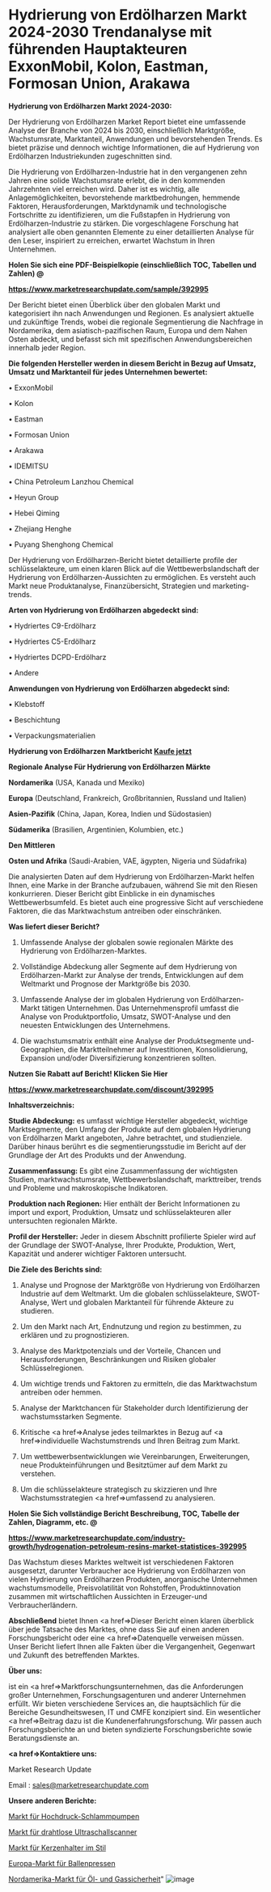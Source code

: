# Hydrierung von Erdölharzen Markt 2024-2030 Trendanalyse mit führenden Hauptakteuren ExxonMobil, Kolon, Eastman, Formosan Union, Arakawa

<strong>Hydrierung von Erdölharzen Markt 2024-2030:</strong>

Der Hydrierung von Erdölharzen Market Report bietet eine umfassende Analyse der Branche von 2024 bis 2030, einschließlich Marktgröße, Wachstumsrate, Marktanteil, Anwendungen und bevorstehenden Trends. Es bietet präzise und dennoch wichtige Informationen, die auf Hydrierung von Erdölharzen Industriekunden zugeschnitten sind.

Die Hydrierung von Erdölharzen-Industrie hat in den vergangenen zehn Jahren eine solide Wachstumsrate erlebt, die in den kommenden Jahrzehnten viel erreichen wird. Daher ist es wichtig, alle Anlagemöglichkeiten, bevorstehende marktbedrohungen, hemmende Faktoren, Herausforderungen, Marktdynamik und technologische Fortschritte zu identifizieren, um die Fußstapfen in Hydrierung von Erdölharzen-Industrie zu stärken. Die vorgeschlagene Forschung hat analysiert alle oben genannten Elemente zu einer detaillierten Analyse für den Leser, inspiriert zu erreichen, erwartet Wachstum in Ihren Unternehmen.



<strong>Holen Sie sich eine PDF-Beispielkopie (einschließlich TOC, Tabellen und Zahlen) @
</strong>

<strong><a href=https://www.marketresearchupdate.com/sample/392995>

<strong>https://www.marketresearchupdate.com/sample/392995</u></font></a></strong></strong>

Der Bericht bietet einen Überblick über den globalen Markt und kategorisiert ihn nach Anwendungen und Regionen. Es analysiert aktuelle und zukünftige Trends, wobei die regionale Segmentierung die Nachfrage in Nordamerika, dem asiatisch-pazifischen Raum, Europa und dem Nahen Osten abdeckt, und befasst sich mit spezifischen Anwendungsbereichen innerhalb jeder Region.



<strong>Die folgenden Hersteller werden in diesem Bericht in Bezug auf Umsatz, Umsatz und Marktanteil für jedes Unternehmen bewertet:</strong>

• ExxonMobil

• Kolon

• Eastman

• Formosan Union

• Arakawa

• IDEMITSU

• China Petroleum Lanzhou Chemical

• Heyun Group

• Hebei Qiming

• Zhejiang Henghe

• Puyang Shenghong Chemical

Der Hydrierung von Erdölharzen-Bericht bietet detaillierte profile der schlüsselakteure, um einen klaren Blick auf die Wettbewerbslandschaft der Hydrierung von Erdölharzen-Aussichten zu ermöglichen. Es versteht auch Markt neue Produktanalyse, Finanzübersicht, Strategien und marketing-trends.



<strong>Arten von Hydrierung von Erdölharzen abgedeckt sind:</strong>

• Hydriertes C9-Erdölharz

• Hydriertes C5-Erdölharz

• Hydriertes DCPD-Erdölharz

• Andere



<strong>Anwendungen von Hydrierung von Erdölharzen abgedeckt sind:</strong>

• Klebstoff

• Beschichtung

• Verpackungsmaterialien



<strong>Hydrierung von Erdölharzen Marktbericht <a href=https://www.marketresearchupdate.com/buynow/392995>Kaufe jetzt</a></strong>



<strong>Regionale Analyse Für Hydrierung von Erdölharzen Märkte</strong>



<strong>Nordamerika</strong> (USA, Kanada und Mexiko)



<strong>Europa</strong> (Deutschland, Frankreich, Großbritannien, Russland und Italien)



<strong>Asien-Pazifik</strong> (China, Japan, Korea, Indien und Südostasien)



<strong>Südamerika</strong> (Brasilien, Argentinien, Kolumbien, etc.)



<strong>Den Mittleren</strong> 

<strong>Osten und Afrika</strong> (Saudi-Arabien, VAE, ägypten, Nigeria und Südafrika)

Die analysierten Daten auf dem Hydrierung von Erdölharzen-Markt helfen Ihnen, eine Marke in der Branche aufzubauen, während Sie mit den Riesen konkurrieren. Dieser Bericht gibt Einblicke in ein dynamisches Wettbewerbsumfeld. Es bietet auch eine progressive Sicht auf verschiedene Faktoren, die das Marktwachstum antreiben oder einschränken.



<strong>Was liefert dieser Bericht?</strong>

1. Umfassende Analyse der globalen sowie regionalen Märkte des Hydrierung von Erdölharzen-Marktes.

2. Vollständige Abdeckung aller Segmente auf dem Hydrierung von Erdölharzen-Markt zur Analyse der trends, Entwicklungen auf dem Weltmarkt und Prognose der Marktgröße bis 2030.

3. Umfassende Analyse der im globalen Hydrierung von Erdölharzen-Markt tätigen Unternehmen. Das Unternehmensprofil umfasst die Analyse von Produktportfolio, Umsatz, SWOT-Analyse und den neuesten Entwicklungen des Unternehmens.

4. Die wachstumsmatrix enthält eine Analyse der Produktsegmente und-Geographien, die Marktteilnehmer auf Investitionen, Konsolidierung, Expansion und/oder Diversifizierung konzentrieren sollten.



<strong>Nutzen Sie Rabatt auf Bericht! Klicken Sie Hier
</strong>

<strong><a href=https://www.marketresearchupdate.com/discount/392995>https://www.marketresearchupdate.com/discount/392995</b></u></font></strong></a>



<strong>Inhaltsverzeichnis:</strong>



<strong>Studie Abdeckung:</strong> es umfasst wichtige Hersteller abgedeckt, wichtige Marktsegmente, den Umfang der Produkte auf dem globalen Hydrierung von Erdölharzen Markt angeboten, Jahre betrachtet, und studienziele. Darüber hinaus berührt es die segmentierungsstudie im Bericht auf der Grundlage der Art des Produkts und der Anwendung.



<strong>Zusammenfassung:</strong> Es gibt eine Zusammenfassung der wichtigsten Studien, marktwachstumsrate, Wettbewerbslandschaft, markttreiber, trends und Probleme und makroskopische Indikatoren.



<strong>Produktion nach Regionen:</strong> Hier enthält der Bericht Informationen zu import und export, Produktion, Umsatz und schlüsselakteuren aller untersuchten regionalen Märkte.



<strong>Profil der Hersteller:</strong> Jeder in diesem Abschnitt profilierte Spieler wird auf der Grundlage der SWOT-Analyse, Ihrer Produkte, Produktion, Wert, Kapazität und anderer wichtiger Faktoren untersucht.



<strong>Die Ziele des Berichts sind:</strong>

1) Analyse und Prognose der Marktgröße von Hydrierung von Erdölharzen Industrie auf dem Weltmarkt.
Um die globalen schlüsselakteure, SWOT-Analyse, Wert und globalen Marktanteil für führende Akteure zu studieren.

2) Um den Markt nach Art, Endnutzung und region zu bestimmen, zu erklären und zu prognostizieren.

3) Analyse des Marktpotenzials und der Vorteile, Chancen und Herausforderungen, Beschränkungen und Risiken globaler Schlüsselregionen.

4) Um wichtige trends und Faktoren zu ermitteln, die das Marktwachstum antreiben oder hemmen.

5) Analyse der Marktchancen für Stakeholder durch Identifizierung der wachstumsstarken Segmente.

6) Kritische <a href=>Analyse</a> jedes teilmarktes in Bezug auf <a href=>individuelle</a> Wachstumstrends und Ihren Beitrag zum Markt.

7) Um wettbewerbsentwicklungen wie Vereinbarungen, Erweiterungen, neue Produkteinführungen und Besitztümer auf dem Markt zu verstehen.

8) Um die schlüsselakteure strategisch zu skizzieren und Ihre Wachstumsstrategien <a href=>umfassend</a> zu analysieren.



<strong>Holen Sie Sich vollständige Bericht Beschreibung, TOC, Tabelle der Zahlen, Diagramm, etc. @ </strong>

<strong><a href=https://www.marketresearchupdate.com/industry-growth/hydrogenation-petroleum-resins-market-statistices-392995>https://www.marketresearchupdate.com/industry-growth/hydrogenation-petroleum-resins-market-statistices-392995</a></font></strong>

Das Wachstum dieses Marktes weltweit ist verschiedenen Faktoren ausgesetzt, darunter Verbraucher ace Hydrierung von Erdölharzen von vielen Hydrierung von Erdölharzen Produkten, anorganische Unternehmen wachstumsmodelle, Preisvolatilität von Rohstoffen, Produktinnovation zusammen mit wirtschaftlichen Aussichten in Erzeuger-und Verbraucherländern.



<strong>Abschließend</strong> bietet Ihnen <a href=>Dieser</a> Bericht einen klaren überblick über jede Tatsache des Marktes, ohne dass Sie auf einen anderen Forschungsbericht oder eine <a href=>Datenquelle</a> verweisen müssen. Unser Bericht liefert Ihnen alle Fakten über die Vergangenheit, Gegenwart und Zukunft des betreffenden Marktes.



<strong>Über uns:</strong>

 ist ein <a href=>Marktfors</a>chungsunternehmen, das die Anforderungen großer Unternehmen, Forschungsagenturen und anderer Unternehmen erfüllt. Wir bieten verschiedene Services an, die hauptsächlich für die Bereiche Gesundheitswesen, IT und CMFE konzipiert sind. Ein wesentlicher <a href=>Beitrag</a> dazu ist die Kundenerfahrungsforschung. Wir passen auch Forschungsberichte an und bieten syndizierte Forschungsberichte sowie Beratungsdienste an.



<strong><a href=>Kontaktiere uns:</a></strong>

Market Research Update

Email : sales@marketresearchupdate.com



<strong>Unsere anderen Berichte:</strong>

<a href=https://www.linkedin.com/pulse/high-pressure-mud-pump-market-research-uncovered>Markt für Hochdruck-Schlammpumpen</a>

<a href=https://www.linkedin.com/pulse/wireless-ultrasound-scanner-market-outlooks>Markt für drahtlose Ultraschallscanner</a>

<a href=https://www.linkedin.com/pulse/style-candle-holders-market-size-trends-consumption>Markt für Kerzenhalter im Stil</a>

<a href=https://www.linkedin.com/pulse/europe-balers-market-challenges-opportunities>Europa-Markt für Ballenpressen</a>

<a href=https://www.linkedin.com/pulse/north-america-oil-gas-security-market-2023-iamhf/>Nordamerika-Markt für Öl- und Gassicherheit</a>"
![image](https://github.com/Gayatrikarjule/Market-Analysis-360/assets/97346546/6355d809-7f83-4c4a-b7cd-4b17d5a096f6)
